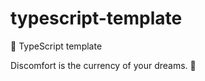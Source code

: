 # typescript-template

🌱 TypeScript template

<!-- INSPIRATIONAL_QUOTE_START -->
Discomfort is the currency of your dreams.
🐯
<!-- INSPIRATIONAL_QUOTE_END -->
